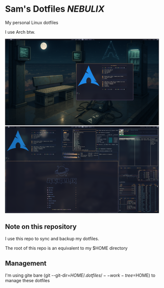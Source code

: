 # Sam's Dotfiles ***NEBULIX***

My personal Linux dotfiles

I use Arch btw.

![Nebulix1](wallpapers/2025-06-18-081303_hyprshot.png)
![Nebulix2](wallpapers/2025-06-18-081551_hyprshot.png)

## Note on this repository

I use this repo to sync and backup my dotfiles.

The root of this repo is an equivalent to my $HOME directory

## Management

I'm using gite bare (git --git-dir=$HOME/.dotfiles/ --work-tree=$HOME) to manage these dotfiles
